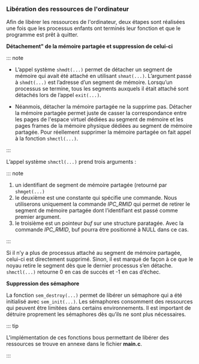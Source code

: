 ### Libération des ressources de l'ordinateur

Afin de libérer les ressources de l'ordinateur, deux étapes sont réalisées une fois que les processus 
enfants ont terminés leur fonction et que le programme est prêt à quitter.

**Détachement" de la mémoire partagée et suppression de celui-ci**

::: note 

- L’appel système `shmdt(...)` permet de détacher un segment de mémoire qui avait été attaché en utilisant `shmat(...)`. 
L’argument passé à `shmdt(...)` est l’adresse d’un segment de mémoire. 
Lorsqu’un processus se termine, tous les segments auxquels il était attaché sont détachés lors de l’appel `exit(...)`. 

- Néanmois, détacher la mémoire partagée ne la supprime pas. Détacher la mémoire partagée permet juste de casser la correspondance 
entre les pages de l'espace virtuel dédiées au segment de mémoire et les pages frames de la mémoire physique dédiées 
au segment de mémoire partagée. Pour réellement supprimer la mémoire partagée on fait appel à la fonction `shmctl(...)`. 

::: 

L’appel système `shmctl(...)` prend trois arguments :

::: note

1. un identifiant de segment de mémoire partagée (retourné par `shmget(...)`
2. le deuxième est une constante qui spécifie une commande. Nous utiliserons uniquement la commande _IPC_RMID_ qui 
    permet de retirer le segment de mémoire partagée dont l’identifiant est passé comme premier argument.
3. le troisième est un pointeur _buf_ sur une structure paratagée. Avec la commande _IPC_RMID_, buf pourra être positionné à 
   NULL dans ce cas. 
   
::: 

Si il n’y a plus de processus attaché au segment de mémoire partagée, celui-ci est directement supprimé. Sinon, il est marqué de 
façon à ce que le noyau retire le segment dès que le dernier processus s’en détache. `shmctl(...)` retourne 0 en cas de succès et -1 
en cas d’échec.

**Suppression des sémaphore**

La fonction `sem_destroy(...)` permet de libérer un sémaphore qui a été initialisé avec `sem_init(...)`. Les sémaphores consomment 
des ressources qui peuvent être limitées dans certains environnements. Il est important de détruire proprement les sémaphores 
dès qu’ils ne sont plus nécessaires. 

::: tip

L'implémentation de ces fonctions bous permettant de libérer des ressources se trouve en annexe dans 
le fichier **main.c**. 

:::
